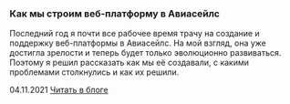### Как мы строим веб-платформу в Авиасейлс

Последний год я почти все рабочее время трачу на создание и поддержку веб-платформы в Авиасейлс. На мой взгляд, она уже достигла зрелости и теперь будет только эволюционно развиваться. Поэтому я решил рассказать как мы её создавали, с какими проблемами столкнулись и как их решили.

04.11.2021 [Читать в блоге](https://blog.kamyshev.me/salo-selene/?utm_medium=post&utm_source=personal_site&utm_campaign=salo)
